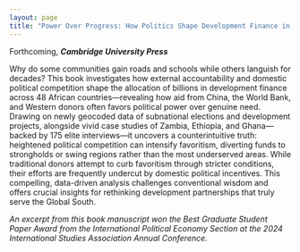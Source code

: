 ```yaml
---
layout: page
title: "Power Over Progress: How Politics Shape Development Finance in Africa"
--- 
```

Forthcoming, **_Cambridge University Press_**

Why do some communities gain roads and schools while others languish for decades? This book investigates how external accountability and domestic political competition shape the allocation of billions in development finance across 48 African countries—revealing how aid from China, the World Bank, and Western donors often favors political power over genuine need. Drawing on newly geocoded data of subnational elections and development projects, alongside vivid case studies of Zambia, Ethiopia, and Ghana—backed by 175 elite interviews—it uncovers a counterintuitive truth: heightened political competition can intensify favoritism, diverting funds to strongholds or swing regions rather than the most underserved areas. While traditional donors attempt to curb favoritism through stricter conditions, their efforts are frequently undercut by domestic political incentives. This compelling, data-driven analysis challenges conventional wisdom and offers crucial insights for rethinking development partnerships that truly serve the Global South.

_An excerpt from this book manuscript won the Best Graduate Student Paper Award from the International Political Economy Section at the 2024 International Studies Association Annual Conference._
